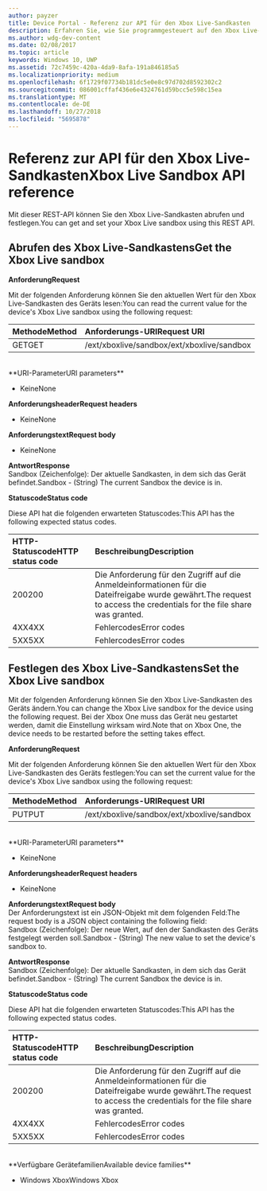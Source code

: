 ```yaml
---
author: payzer
title: Device Portal - Referenz zur API für den Xbox Live-Sandkasten
description: Erfahren Sie, wie Sie programmgesteuert auf den Xbox Live-Sandkasten zugreifen.
ms.author: wdg-dev-content
ms.date: 02/08/2017
ms.topic: article
keywords: Windows 10, UWP
ms.assetid: 72c7459c-420a-4da9-8afa-191a846185a5
ms.localizationpriority: medium
ms.openlocfilehash: 6f1729f07734b181dc5e0e8c97d702d8592302c2
ms.sourcegitcommit: 086001cffaf436e6e4324761d59bcc5e598c15ea
ms.translationtype: MT
ms.contentlocale: de-DE
ms.lasthandoff: 10/27/2018
ms.locfileid: "5695878"
---
```

# <a name="xbox-live-sandbox-api-reference"></a><span data-ttu-id="bc480-104">Referenz zur API für den Xbox Live-Sandkasten</span><span class="sxs-lookup"><span data-stu-id="bc480-104">Xbox Live Sandbox API reference</span></span>   
<span data-ttu-id="bc480-105">Mit dieser REST-API können Sie den Xbox Live-Sandkasten abrufen und festlegen.</span><span class="sxs-lookup"><span data-stu-id="bc480-105">You can get and set your Xbox Live sandbox using this REST API.</span></span>

## <a name="get-the-xbox-live-sandbox"></a><span data-ttu-id="bc480-106">Abrufen des Xbox Live-Sandkastens</span><span class="sxs-lookup"><span data-stu-id="bc480-106">Get the Xbox Live sandbox</span></span>

**<span data-ttu-id="bc480-107">Anforderung</span><span class="sxs-lookup"><span data-stu-id="bc480-107">Request</span></span>**

<span data-ttu-id="bc480-108">Mit der folgenden Anforderung können Sie den aktuellen Wert für den Xbox Live-Sandkasten des Geräts lesen:</span><span class="sxs-lookup"><span data-stu-id="bc480-108">You can read the current value for the device's Xbox Live sandbox using the following request:</span></span>

<span data-ttu-id="bc480-109">Methode</span><span class="sxs-lookup"><span data-stu-id="bc480-109">Method</span></span>      | <span data-ttu-id="bc480-110">Anforderungs-URI</span><span class="sxs-lookup"><span data-stu-id="bc480-110">Request URI</span></span>
:------     | :-----
<span data-ttu-id="bc480-111">GET</span><span class="sxs-lookup"><span data-stu-id="bc480-111">GET</span></span> | <span data-ttu-id="bc480-112">/ext/xboxlive/sandbox</span><span class="sxs-lookup"><span data-stu-id="bc480-112">/ext/xboxlive/sandbox</span></span>
<br />
**<span data-ttu-id="bc480-113">URI-Parameter</span><span class="sxs-lookup"><span data-stu-id="bc480-113">URI parameters</span></span>**

- <span data-ttu-id="bc480-114">Keine</span><span class="sxs-lookup"><span data-stu-id="bc480-114">None</span></span>

**<span data-ttu-id="bc480-115">Anforderungsheader</span><span class="sxs-lookup"><span data-stu-id="bc480-115">Request headers</span></span>**

- <span data-ttu-id="bc480-116">Keine</span><span class="sxs-lookup"><span data-stu-id="bc480-116">None</span></span>

**<span data-ttu-id="bc480-117">Anforderungstext</span><span class="sxs-lookup"><span data-stu-id="bc480-117">Request body</span></span>**

- <span data-ttu-id="bc480-118">Keine</span><span class="sxs-lookup"><span data-stu-id="bc480-118">None</span></span>

**<span data-ttu-id="bc480-119">Antwort</span><span class="sxs-lookup"><span data-stu-id="bc480-119">Response</span></span>**   
<span data-ttu-id="bc480-120">Sandbox (Zeichenfolge): Der aktuelle Sandkasten, in dem sich das Gerät befindet.</span><span class="sxs-lookup"><span data-stu-id="bc480-120">Sandbox - (String) The current Sandbox the device is in.</span></span>   

**<span data-ttu-id="bc480-121">Statuscode</span><span class="sxs-lookup"><span data-stu-id="bc480-121">Status code</span></span>**

<span data-ttu-id="bc480-122">Diese API hat die folgenden erwarteten Statuscodes:</span><span class="sxs-lookup"><span data-stu-id="bc480-122">This API has the following expected status codes.</span></span>

<span data-ttu-id="bc480-123">HTTP-Statuscode</span><span class="sxs-lookup"><span data-stu-id="bc480-123">HTTP status code</span></span>      | <span data-ttu-id="bc480-124">Beschreibung</span><span class="sxs-lookup"><span data-stu-id="bc480-124">Description</span></span>
:------     | :-----
<span data-ttu-id="bc480-125">200</span><span class="sxs-lookup"><span data-stu-id="bc480-125">200</span></span> | <span data-ttu-id="bc480-126">Die Anforderung für den Zugriff auf die Anmeldeinformationen für die Dateifreigabe wurde gewährt.</span><span class="sxs-lookup"><span data-stu-id="bc480-126">The request to access the credentials for the file share was granted.</span></span>
<span data-ttu-id="bc480-127">4XX</span><span class="sxs-lookup"><span data-stu-id="bc480-127">4XX</span></span> | <span data-ttu-id="bc480-128">Fehlercodes</span><span class="sxs-lookup"><span data-stu-id="bc480-128">Error codes</span></span>
<span data-ttu-id="bc480-129">5XX</span><span class="sxs-lookup"><span data-stu-id="bc480-129">5XX</span></span> | <span data-ttu-id="bc480-130">Fehlercodes</span><span class="sxs-lookup"><span data-stu-id="bc480-130">Error codes</span></span>

## <a name="set-the-xbox-live-sandbox"></a><span data-ttu-id="bc480-131">Festlegen des Xbox Live-Sandkastens</span><span class="sxs-lookup"><span data-stu-id="bc480-131">Set the Xbox Live sandbox</span></span>
<span data-ttu-id="bc480-132">Mit der folgenden Anforderung können Sie den Xbox Live-Sandkasten des Geräts ändern.</span><span class="sxs-lookup"><span data-stu-id="bc480-132">You can change the Xbox Live sandbox for the device using the following request.</span></span> <span data-ttu-id="bc480-133">Bei der Xbox One muss das Gerät neu gestartet werden, damit die Einstellung wirksam wird.</span><span class="sxs-lookup"><span data-stu-id="bc480-133">Note that on Xbox One, the device needs to be restarted before the setting takes effect.</span></span>

**<span data-ttu-id="bc480-134">Anforderung</span><span class="sxs-lookup"><span data-stu-id="bc480-134">Request</span></span>**

<span data-ttu-id="bc480-135">Mit der folgenden Anforderung können Sie den aktuellen Wert für den Xbox Live-Sandkasten des Geräts festlegen:</span><span class="sxs-lookup"><span data-stu-id="bc480-135">You can set the current value for the device's Xbox Live sandbox using the following request:</span></span>

<span data-ttu-id="bc480-136">Methode</span><span class="sxs-lookup"><span data-stu-id="bc480-136">Method</span></span>      | <span data-ttu-id="bc480-137">Anforderungs-URI</span><span class="sxs-lookup"><span data-stu-id="bc480-137">Request URI</span></span>
:------     | :-----
<span data-ttu-id="bc480-138">PUT</span><span class="sxs-lookup"><span data-stu-id="bc480-138">PUT</span></span> | <span data-ttu-id="bc480-139">/ext/xboxlive/sandbox</span><span class="sxs-lookup"><span data-stu-id="bc480-139">/ext/xboxlive/sandbox</span></span>
<br />
**<span data-ttu-id="bc480-140">URI-Parameter</span><span class="sxs-lookup"><span data-stu-id="bc480-140">URI parameters</span></span>**

- <span data-ttu-id="bc480-141">Keine</span><span class="sxs-lookup"><span data-stu-id="bc480-141">None</span></span>

**<span data-ttu-id="bc480-142">Anforderungsheader</span><span class="sxs-lookup"><span data-stu-id="bc480-142">Request headers</span></span>**

- <span data-ttu-id="bc480-143">Keine</span><span class="sxs-lookup"><span data-stu-id="bc480-143">None</span></span>

**<span data-ttu-id="bc480-144">Anforderungstext</span><span class="sxs-lookup"><span data-stu-id="bc480-144">Request body</span></span>**   
<span data-ttu-id="bc480-145">Der Anforderungstext ist ein JSON-Objekt mit dem folgenden Feld:</span><span class="sxs-lookup"><span data-stu-id="bc480-145">The request body is a JSON object containing the following field:</span></span>   
<span data-ttu-id="bc480-146">Sandbox (Zeichenfolge): Der neue Wert, auf den der Sandkasten des Geräts festgelegt werden soll.</span><span class="sxs-lookup"><span data-stu-id="bc480-146">Sandbox - (String) The new value to set the device's sandbox to.</span></span>

**<span data-ttu-id="bc480-147">Antwort</span><span class="sxs-lookup"><span data-stu-id="bc480-147">Response</span></span>**   
<span data-ttu-id="bc480-148">Sandbox (Zeichenfolge): Der aktuelle Sandkasten, in dem sich das Gerät befindet.</span><span class="sxs-lookup"><span data-stu-id="bc480-148">Sandbox - (String) The current Sandbox the device is in.</span></span>   

**<span data-ttu-id="bc480-149">Statuscode</span><span class="sxs-lookup"><span data-stu-id="bc480-149">Status code</span></span>**

<span data-ttu-id="bc480-150">Diese API hat die folgenden erwarteten Statuscodes:</span><span class="sxs-lookup"><span data-stu-id="bc480-150">This API has the following expected status codes.</span></span>

<span data-ttu-id="bc480-151">HTTP-Statuscode</span><span class="sxs-lookup"><span data-stu-id="bc480-151">HTTP status code</span></span>      | <span data-ttu-id="bc480-152">Beschreibung</span><span class="sxs-lookup"><span data-stu-id="bc480-152">Description</span></span>
:------     | :-----
<span data-ttu-id="bc480-153">200</span><span class="sxs-lookup"><span data-stu-id="bc480-153">200</span></span> | <span data-ttu-id="bc480-154">Die Anforderung für den Zugriff auf die Anmeldeinformationen für die Dateifreigabe wurde gewährt.</span><span class="sxs-lookup"><span data-stu-id="bc480-154">The request to access the credentials for the file share was granted.</span></span>
<span data-ttu-id="bc480-155">4XX</span><span class="sxs-lookup"><span data-stu-id="bc480-155">4XX</span></span> | <span data-ttu-id="bc480-156">Fehlercodes</span><span class="sxs-lookup"><span data-stu-id="bc480-156">Error codes</span></span>
<span data-ttu-id="bc480-157">5XX</span><span class="sxs-lookup"><span data-stu-id="bc480-157">5XX</span></span> | <span data-ttu-id="bc480-158">Fehlercodes</span><span class="sxs-lookup"><span data-stu-id="bc480-158">Error codes</span></span>

<br />
**<span data-ttu-id="bc480-159">Verfügbare Gerätefamilien</span><span class="sxs-lookup"><span data-stu-id="bc480-159">Available device families</span></span>**

* <span data-ttu-id="bc480-160">Windows Xbox</span><span class="sxs-lookup"><span data-stu-id="bc480-160">Windows Xbox</span></span>

